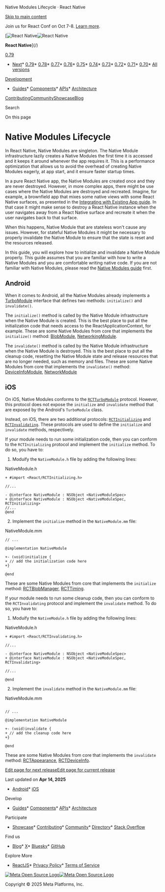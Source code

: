 Native Modules Lifecycle · React Native

[Skip to main content](#__docusaurus_skipToContent_fallback)

Join us for React Conf on Oct 7-8. [Learn more](https://conf.react.dev).

[![React Native](/img/header_logo.svg)![React Native](/img/header_logo.svg)

**React Native**](/)

[0.79](/docs/the-new-architecture/native-modules-lifecycle)

* [Next](/docs/next/the-new-architecture/native-modules-lifecycle)* [0.79](/docs/the-new-architecture/native-modules-lifecycle)* [0.78](/docs/0.78/getting-started)* [0.77](/docs/0.77/getting-started)* [0.76](/docs/0.76/getting-started)* [0.75](/docs/0.75/getting-started)* [0.74](/docs/0.74/getting-started)* [0.73](/docs/0.73/getting-started)* [0.72](/docs/0.72/getting-started)* [0.71](/docs/0.71/getting-started)* [0.70](/docs/0.70/getting-started)* [All versions](/versions)

[Development](#)

* [Guides](/docs/getting-started)* [Components](/docs/components-and-apis)* [APIs](/docs/accessibilityinfo)* [Architecture](/architecture/overview)

[Contributing](/contributing/overview)[Community](/community/overview)[Showcase](/showcase)[Blog](/blog)

Search

On this page

Native Modules Lifecycle
========================

In React Native, Native Modules are singleton. The Native Module infrastructure lazily creates a Native Modules the first time it is accessed and it keeps it around whenever the app requires it. This is a performance optimization that allows us to avoid the overhead of creating Native Modules eagerly, at app start, and it ensure faster startup times.

In a pure React Native app, the Native Modules are created once and they are never destroyed. However, in more complex apps, there might be use cases where the Native Modules are destroyed and recreated. Imagine, for example, a brownfield app that mixes some native views with some React Native surfaces, as presented in the [Integrating with Existing App guide](/docs/integration-with-existing-apps). In that case it might make sense to destroy a React Native instance when the user navigates away from a React Native surface and recreate it when the user navigates back to that surface.

When this happens, Native Module that are stateless won't cause any issues. However, for stateful Native Modules it might be necessary to properly invalidate the Native Module to ensure that the state is reset and the resources released.

In this guide, you will explore how to initialize and invalidate a Native Module properly. This guide assumes that you are familiar with how to write a Native Modules and you are comfortable writing native code. If you are not familiar with Native Modules, please read the [Native Modules guide](/docs/next/turbo-native-modules-introduction) first.

Android[​](#android "Direct link to Android")
---------------------------------------------

When it comes to Android, all the Native Modules already implements a [TurboModule](https://github.com/facebook/react-native/blob/main/packages/react-native/ReactAndroid/src/main/java/com/facebook/react/turbomodule/core/interfaces/TurboModule.kt) interface that defines two methods: `initialize()` and `invalidate()`.

The `initialize()` method is called by the Native Module infrastructure when the Native Module is created. This is the best place to put all the initialization code that needs access to the ReactApplicationContext, for example. These are some Native Modules from core that implements the `initialize()` method: [BlobModule](https://github.com/facebook/react-native/blob/0617accecdcb11159ba15c34885f294bc206aa89/packages/react-native/ReactAndroid/src/main/java/com/facebook/react/modules/blob/BlobModule.java#L155-L157), [NetworkingModule](https://github.com/facebook/react-native/blob/0617accecdcb11159ba15c34885f294bc206aa89/packages/react-native/ReactAndroid/src/main/java/com/facebook/react/modules/network/NetworkingModule.java#L193-L197).

The `invalidate()` method is called by the Native Module infrastructure when the Native Module is destroyed. This is the best place to put all the cleanup code, resetting the Native Module state and release resources that are no longer needed, such as memory and files. These are some Native Modules from core that implements the `invalidate()` method: [DeviceInfoModule](https://github.com/facebook/react-native/blob/0617accecdcb11159ba15c34885f294bc206aa89/packages/react-native/ReactAndroid/src/main/java/com/facebook/react/modules/deviceinfo/DeviceInfoModule.kt#L72-L76), [NetworkModule](https://github.com/facebook/react-native/blob/0617accecdcb11159ba15c34885f294bc206aa89/packages/react-native/ReactAndroid/src/main/java/com/facebook/react/modules/network/NetworkingModule.java#L200-L212)

iOS[​](#ios "Direct link to iOS")
---------------------------------

On iOS, Native Modules conforms to the [`RCTTurboModule`](https://github.com/facebook/react-native/blob/0617accecdcb11159ba15c34885f294bc206aa89/packages/react-native/ReactCommon/react/nativemodule/core/platform/ios/ReactCommon/RCTTurboModule.h#L196-L200) protocol. However, this protocol does not expose the `initialize` and `invalidate` method that are exposed by the Android's `TurboModule` class.

Instead, on iOS, there are two additional protocols: [`RCTInitializing`](https://github.com/facebook/react-native/blob/0617accecdcb11159ba15c34885f294bc206aa89/packages/react-native/React/Base/RCTInitializing.h) and [`RCTInvalidating`](https://github.com/facebook/react-native/blob/0617accecdcb11159ba15c34885f294bc206aa89/packages/react-native/React/Base/RCTInvalidating.h). These protocols are used to define the `initialize` and `invalidate` methods, respectively.

If your module needs to run some initialization code, then you can conform to the `RCTInitializing` protocol and implement the `initialize` method. To do so, you have to:

1. Moduify the `NativeModule.h` file by adding the following lines:

NativeModule.h

```
+ #import <React/RCTInitializing.h>  
  
//...  
  
- @interface NativeModule : NSObject <NativeModuleSpec>  
+ @interface NativeModule : NSObject <NativeModuleSpec, RCTInitializing>  
//...  
@end  

```

2. Implement the `initialize` method in the `NativeModule.mm` file:

NativeModule.mm

```
// ...  
  
@implementation NativeModule  
  
+- (void)initialize {  
+ // add the initialization code here  
+}  
  
@end  

```

These are some Native Modules from core that implements the `initialize` method: [RCTBlobManager](https://github.com/facebook/react-native/blob/0617accecdcb11159ba15c34885f294bc206aa89/packages/react-native/Libraries/Blob/RCTBlobManager.mm#L58-L68), [RCTTiming](https://github.com/facebook/react-native/blob/0617accecdcb11159ba15c34885f294bc206aa89/packages/react-native/React/CoreModules/RCTTiming.mm#L121-L124).

If your module needs to run some cleanup code, then you can conform to the `RCTInvalidating` protocol and implement the `invalidate` method. To do so, you have to:

1. Moduify the `NativeModule.h` file by adding the following lines:

NativeModule.h

```
+ #import <React/RCTInvalidating.h>  
  
//...  
  
- @interface NativeModule : NSObject <NativeModuleSpec>  
+ @interface NativeModule : NSObject <NativeModuleSpec, RCTInvalidating>  
  
//...  
  
@end  

```

2. Implement the `invalidate` method in the `NativeModule.mm` file:

NativeModule.mm

```
  
// ...  
  
@implementation NativeModule  
  
+- (void)invalidate {  
+ // add the cleanup code here  
+}  
  
@end  

```

These are some Native Modules from core that implements the `invalidate` method: [RCTAppearance](https://github.com/facebook/react-native/blob/0617accecdcb11159ba15c34885f294bc206aa89/packages/react-native/React/CoreModules/RCTAppearance.mm#L151-L155), [RCTDeviceInfo](https://github.com/facebook/react-native/blob/0617accecdcb11159ba15c34885f294bc206aa89/packages/react-native/React/CoreModules/RCTDeviceInfo.mm#L127-L133).

[Edit page for next release](https://github.com/facebook/react-native-website/edit/main/docs/the-new-architecture/native-modules-lifecycle.md)[Edit page for current release](https://github.com/facebook/react-native-website/edit/main/website/versioned_docs/version-0.79/the-new-architecture/native-modules-lifecycle.md)

Last updated on **Apr 14, 2025**

* [Android](#android)* [iOS](#ios)

Develop

* [Guides](/docs/getting-started)* [Components](/docs/components-and-apis)* [APIs](/docs/accessibilityinfo)* [Architecture](/architecture/overview)

Participate

* [Showcase](/showcase)* [Contributing](/contributing/overview)* [Community](/community/overview)* [Directory](https://reactnative.directory/)* [Stack Overflow](https://stackoverflow.com/questions/tagged/react-native)

Find us

* [Blog](/blog)* [X](https://x.com/reactnative)* [Bluesky](https://bsky.app/profile/reactnative.dev)* [GitHub](https://github.com/facebook/react-native)

Explore More

* [ReactJS](https://react.dev/)* [Privacy Policy](https://opensource.fb.com/legal/privacy/)* [Terms of Service](https://opensource.fb.com/legal/terms/)

[![Meta Open Source Logo](/img/oss_logo.svg)![Meta Open Source Logo](/img/oss_logo.svg)](https://opensource.fb.com/)

Copyright © 2025 Meta Platforms, Inc.